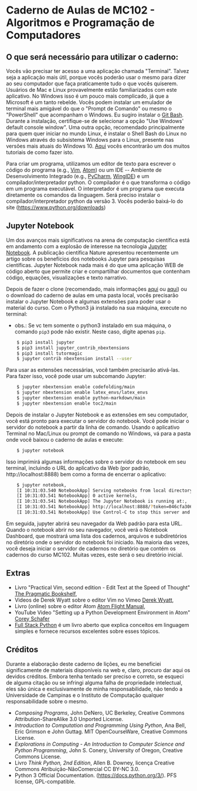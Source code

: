 # Caderno de Aulas de MC102 - Algoritmos e Programação de Computadores

## O que será necessário para utilizar o caderno:

Vocês vão precisar ter acesso a uma aplicação chamada "Terminal".
Talvez seja a aplicação mais útil, porque vocês poderão usar o mesmo para
dizer ao seu computador que faça praticamente tudo o que vocês quiserem.
Usuários de Mac e Linux provavelmente estão familiarizados com este
aplicativo. No Windows isso é um pouco mais complicado, já que a Microsoft é
um tanto rebelde. Vocês podem instalar um emulador de terminal mais amigável
do que o "Prompt de Comando" ou mesmo o "PowerShell" que acompanham o
Windows. Eu sugiro instalar o [Git Bash](https://git-scm.com/downloads).
Durante a instalação, certifique-se de selecionar a opção "Use Windows'
default console window". Uma outra opção, recomendado principalmente para
quem quer iniciar no mundo Linux, é instalar o Shell Bash do Linux no Windows
através do subsistema Windows para o Linux, presente nas versões mais atuais
do Windows 10.
[Aqui](http://www.techtudo.com.br/dicas-e-tutoriais/noticia/2016/04/como-instalar-e-usar-o-shell-bash-do-linux-no-windows-10.html)
vocês encontrarão um dos muitos tutoriais de como fazer isto.

Para criar um programa, utilizamos um editor de texto para escrever o código
do programa (e.g., [Vim](http://www.vim.org/), [Atom](https://atom.io/)) ou
um IDE -- Ambiente de Desenvolvimento Integrado (e.g.,
[PyCharm](https://www.jetbrains.com/pycharm/),
[WingIDE](http://wingware.com/)) e um compilador/interpretador python. O
compilador é o que transforma o código em um programa executável.  O
interpretador é um programa que executa diretamente os comandos da linguagem.
Será preciso instalar o compilador/interpretador python da versão 3.  Vocês
poderão baixá-lo do site (https://www.python.org/downloads)

## Jupyter Notebook

Um dos avanços mais significativos na arena de computação científica está em
andamento com a explosão de interesse na tecnologia [Jupyter Notebook](jupyter.org).
A publicação científica Nature apresentou recentemente um
artigo sobre os benefícios dos notebooks Jupyter para pesquisas científicas.
Jupyter Notebook nada mais é do que uma aplicação WEB de código aberto que
permite criar e compartilhar documentos que contenham código, equações,
visualizações e texto narrativo.

Depois de fazer o clone (recomendado, mais informações
[aqui](https://tableless.com.br/tudo-que-voce-queria-saber-sobre-git-e-github-mas-tinha-vergonha-de-perguntar/)
ou [aqui](http://rogerdudler.github.io/git-guide/index.pt_BR.html)) ou o
download do caderno de aulas em uma pasta local, vocês precisarão instalar o
Jupyter Notebook e algumas extensões para poder usar o material do curso. Com o
Python3 já instalado na sua máquina, execute no terminal:

  - obs.: Se vc tem somente o python3 instalado em sua máquina, o comando `pip3` pode
não existir. Neste caso, digite apenas `pip`.

```sh
    $ pip3 install jupyter
    $ pip3 install jupyter_contrib_nbextensions
    $ pip3 install tutormagic
    $ jupyter contrib nbextension install --user
```

Para usar as extensões necessárias, você também precisarão ativá-las. Para fazer
isso, você pode usar um subcomando Jupyter:

```sh
    $ jupyter nbextension enable codefolding/main
    $ jupyter nbextension enable latex_envs/latex_envs
    $ jupyter nbextension enable python-markdown/main
    $ jupyter nbextension enable toc2/main
```

Depois de instalar o Jupyter Notebook e as extensões em seu computador, você
está pronto para executar o servidor do notebook. Você pode iniciar o servidor
do notebook a partir da linha de comando. Usando o aplicativo Terminal no Mac/Linux ou
prompt de comando no Windows, vá para a pasta onde você baixou o caderno de aulas e execute:

```sh
    $ jupyter notebook
```

Isso imprimirá algumas informações sobre o servidor do notebook em seu
terminal, incluindo o URL do aplicativo da Web (por padrão,
http://localhost:8888) bem como a forma de encerrar o aplicativo:

```sh
    $ jupyter notebook,
    [I 10:31:03.540 NotebookApp] Serving notebooks from local directory: /Users/marcio/Unicamp/MC102/Python/lectures,
    [I 10:31:03.541 NotebookApp] 0 active kernels,
    [I 10:31:03.541 NotebookApp] The Jupyter Notebook is running at:,
    [I 10:31:03.541 NotebookApp] http://localhost:8888/?token=046cfa3064f0b118f56f6ef8859c4ab68d1d202d79445759,
    [I 10:31:03.541 NotebookApp] Use Control-C to stop this server and shut down all kernels (twice to skip confirmation).
```

Em seguida, jupyter abrirá seu navegador da Web padrão para esta URL. Quando o notebook
abrir no seu navegador, você verá o Notebook Dashboard, que mostrará uma lista
dos cadernos, arquivos e subdiretórios no diretório onde o servidor do notebook
foi iniciado. Na maioria das vezes, você deseja iniciar o servidor de cadernos
no diretório que contém os cadernos do curso MC102. Muitas vezes, este será o
seu diretório inicial.

## Extras

   - Livro "Practical Vim, second edition - Edit Text at the Speed of Thought" [The Pragmatic Bookshelf](https://pragprog.com/book/dnvim2/practical-vim-second-edition),
   - Videos de Derek Wyatt sobre o editor Vim no Vimeo [Derek Wyatt](https://vimeo.com/user1690209),
   - Livro (online) sobre o editor Atom [Atom Flight Manual](http://flight-manual.atom.io/),
   - YouTube Video "Setting up a Python Development Environment in Atom" [Corey Schafer](https://www.youtube.com/watch?v=DjEuROpsvp4)
   - [Full Stack Python](http://www.fullstackpython.com) é um livro aberto que explica conceitos em linguagem simples e fornece recursos excelentes sobre esses tópicos.

## Créditos

Durante a elaboração deste caderno de lições, eu me beneficiei significamente
de materiais disponíveis na web e, claro, procuro dar aqui os devidos créditos.
Embora tenha tentado ser preciso e correto, se esqueci de alguma citação ou se
infringi alguma falha de propriedade intelectual, eles são única e
exclusivamente de minha responsabilidade, não tendo a Universidade de Campinas
e o Instituto de Computação qualquer responsabilidade sobre o mesmo.

  - *Composing Programs*, John DeNero, UC Berkeley, Creative Commons
    Attribution-ShareAlike 3.0 Unported License.
  - *Introduction to Computation and Programming Using Python*, Ana Bell,
    Eric Grimson e John Guttag. MIT OpenCourseWare, Creative Commons License.
  - *Explorations in Computing - An Introduction to Computer Science and
    Python Programming*, John S. Conery, University of Oregon, Creative
Commons License.
  - Livro *Think Python, 2nd Edition*, Allen B. Downey, licença Creative
    Commons Atribuição-NãoComercial CC BY-NC 3.0.
  - Python 3 Official Documentation. (https://docs.python.org/3/). PFS license, GPL-compatible.

